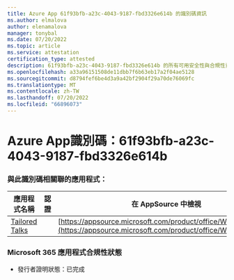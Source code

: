 ```yaml
---
title: Azure App 61f93bfb-a23c-4043-9187-fbd3326e614b 的識別碼資訊
ms.author: elmalova
author: elenamalova
manager: tonybal
ms.date: 07/20/2022
ms.topic: article
ms.service: attestation
certification_type: attested
description: 61f93bfb-a23c-4043-9187-fbd3326e614b 的所有可用安全性與合規性資訊。
ms.openlocfilehash: a33a96151508de11dbb7f6b63eb17a2f04ae5128
ms.sourcegitcommit: d8794fef6be4d3a9a42bf2904f29a70de76069fc
ms.translationtype: MT
ms.contentlocale: zh-TW
ms.lasthandoff: 07/20/2022
ms.locfileid: "66896073"
---
```

# <a name="azure-app-id-61f93bfb-a23c-4043-9187-fbd3326e614b"></a>Azure App識別碼：61f93bfb-a23c-4043-9187-fbd3326e614b


### <a name="apps-associated-with-this-id"></a>與此識別碼相關聯的應用程式：
| **應用程式名稱** | **認證** | **在 AppSource 中檢視** |
|--------------|---------------|-----------------------|
| [Tailored Talks](../forward/WA200004309.md) |  | [https://appsource.microsoft.com/product/office/WA200004309](https://appsource.microsoft.com/product/office/WA200004309) |

### <a name="microsoft-365-app-compliance-status"></a>Microsoft 365 應用程式合規性狀態
- 發行者證明狀態：已完成
